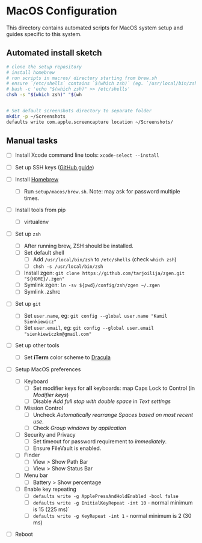 # MacOS Configuration

This directory contains automated scripts for MacOS system setup and guides specific to this system.

## Automated install sketch

```Bash
# clone the setup repository
# install homebrew
# run scripts in macros/ directory starting from brew.sh
# ensure `/etc/shells` contains `$(which zsh)` (eg. `/usr/local/bin/zsh`)
# bash -c 'echo "$(which zsh)" >> /etc/shells'
chsh -s "$(which zsh)" "$(wh


# Set default screenshots directory to separate folder
mkdir -p ~/Screenshots
defaults write com.apple.screencapture location ~/Screenshots/
```

## Manual tasks

* [ ] Install Xcode command line tools: `xcode-select --install`

* [ ] Set up SSH keys ([GitHub guide](https://help.github.com/en/articles/generating-a-new-ssh-key-and-adding-it-to-the-ssh-agent))

* [ ] Install [Homebrew](http://brew.sh)
  * [ ] Run `setup/macos/brew.sh`. Note: may ask for password multiple times.

* [ ] Install tools from pip
  * [ ] virtualenv

* [ ] Set up `zsh`
  * [ ] After running brew, ZSH should be installed. 
  * [ ] Set default shell
    * [ ] Add `/usr/local/bin/zsh` to `/etc/shells` (check `which zsh`)
    * [ ] `chsh -s /usr/local/bin/zsh`
  * [ ] Install zgen: `git clone https://github.com/tarjoilija/zgen.git "${HOME}/.zgen"`
  * [ ] Symlink zgen: `ln -sv ${pwd}/config/zsh/zgen ~/.zgen`
  * [ ] Symlink .zshrc

* [ ] Set up `git`
  * [ ] Set `user.name`, eg: `git config --global user.name "Kamil Sienkiewicz"`
  * [ ] Set `user.email`, eg: `git config --global user.email "sienkiewiczkm@gmail.com"`

* [ ] Set up other tools
  * [ ] Set **iTerm** color scheme to [Dracula](https://draculatheme.com/iterm/)

* [ ] Setup MacOS preferences
  * [ ] Keyboard
    * [ ] Set modifier keys for **all** keyboards: map Caps Lock to Control (in *Modifier keys*)
    * [ ] Disable *Add full stop with double space* in *Text settings*
  * [ ] Mission Control
    * [ ] Uncheck *Automatically rearrange Spaces based on most recent use*.
    * [ ] Check *Group windows by application*
  * [ ] Security and Privacy
    * [ ] Set timeout for password requirement to *immediately*.
    * [ ] Ensure FileVault is enabled.
  * [ ] Finder
    * [ ] View > Show Path Bar
    * [ ] View > Show Status Bar
  * [ ] Menu bar
    * [ ] Battery > Show percentage
  * [ ] Enable key repeating
    * [ ] `defaults write -g ApplePressAndHoldEnabled -bool false`
    * [ ] `defaults write -g InitialKeyRepeat -int 10` - normal minimum is 15 (225 ms)`
    * [ ] `defaults write -g KeyRepeat -int 1` - normal minimum is 2 (30 ms)

* [ ] Reboot
